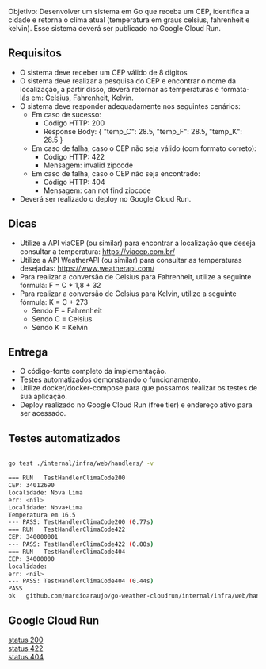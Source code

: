 Objetivo:
Desenvolver um sistema em Go que receba um CEP, identifica a cidade e retorna o clima atual (temperatura em graus celsius, fahrenheit e kelvin). Esse sistema deverá ser publicado no Google Cloud Run.

## Requisitos

- O sistema deve receber um CEP válido de 8 digitos
- O sistema deve realizar a pesquisa do CEP e encontrar o nome da localização, a partir disso, deverá retornar as temperaturas e formata-lás em: Celsius, Fahrenheit, Kelvin.
- O sistema deve responder adequadamente nos seguintes cenários:
  - Em caso de sucesso:
    - Código HTTP: 200
    - Response Body: { "temp_C": 28.5, "temp_F": 28.5, "temp_K": 28.5 }
  - Em caso de falha, caso o CEP não seja válido (com formato correto):
    - Código HTTP: 422
    - Mensagem: invalid zipcode
  - ​​​Em caso de falha, caso o CEP não seja encontrado:
    - Código HTTP: 404
    - Mensagem: can not find zipcode
- Deverá ser realizado o deploy no Google Cloud Run.

## Dicas

- Utilize a API viaCEP (ou similar) para encontrar a localização que deseja consultar a temperatura: <https://viacep.com.br/>
- Utilize a API WeatherAPI (ou similar) para consultar as temperaturas desejadas: <https://www.weatherapi.com/>
- Para realizar a conversão de Celsius para Fahrenheit, utilize a seguinte fórmula: F = C * 1,8 + 32
- Para realizar a conversão de Celsius para Kelvin, utilize a seguinte fórmula: K = C + 273
  - Sendo F = Fahrenheit
  - Sendo C = Celsius
  - Sendo K = Kelvin

## Entrega

- O código-fonte completo da implementação.
- Testes automatizados demonstrando o funcionamento.
- Utilize docker/docker-compose para que possamos realizar os testes de sua aplicação.
- Deploy realizado no Google Cloud Run (free tier) e endereço ativo para ser acessado.

## Testes automatizados

```bash

go test ./internal/infra/web/handlers/ -v

=== RUN   TestHandlerClimaCode200
CEP: 34012690
localidade: Nova Lima
err: <nil>
Localidade: Nova+Lima
Temperatura em 16.5
--- PASS: TestHandlerClimaCode200 (0.77s)
=== RUN   TestHandlerClimaCode422
CEP: 340000001
--- PASS: TestHandlerClimaCode422 (0.00s)
=== RUN   TestHandlerClimaCode404
CEP: 34000000
localidade: 
err: <nil>
--- PASS: TestHandlerClimaCode404 (0.44s)
PASS
ok   github.com/marcioaraujo/go-weather-cloudrun/internal/infra/web/handlers 1.758s


```

## Google Cloud Run

[status 200](https://weathercloudrun-359373025422.us-central1.run.app/34012690)  
[status 422](https://weathercloudrun-359373025422.us-central1.run.app/340000001)  
[status 404](https://weathercloudrun-359373025422.us-central1.run.app/34000000)  
